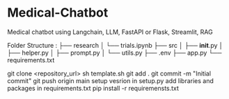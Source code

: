# Medical-Chatbot
Medical chatbot using Langchain, LLM, FastAPI or Flask, Streamlit, RAG

Folder Structure :
    ├── research
    │   └── trials.ipynb
    ├── src
    │   ├── __init__.py
    │   ├── helper.py
    │   ├── prompt.py
    │   └── utils.py
    ├── .env
    ├── app.py
    └── requirements.txt

git clone <repository_url>
sh template.sh
git add .
git commit -m "Initial commit"
git push origin main
setup vesrion in setup.py
add libraries and packages in requirements.txt
pip install -r requiremensts.txt